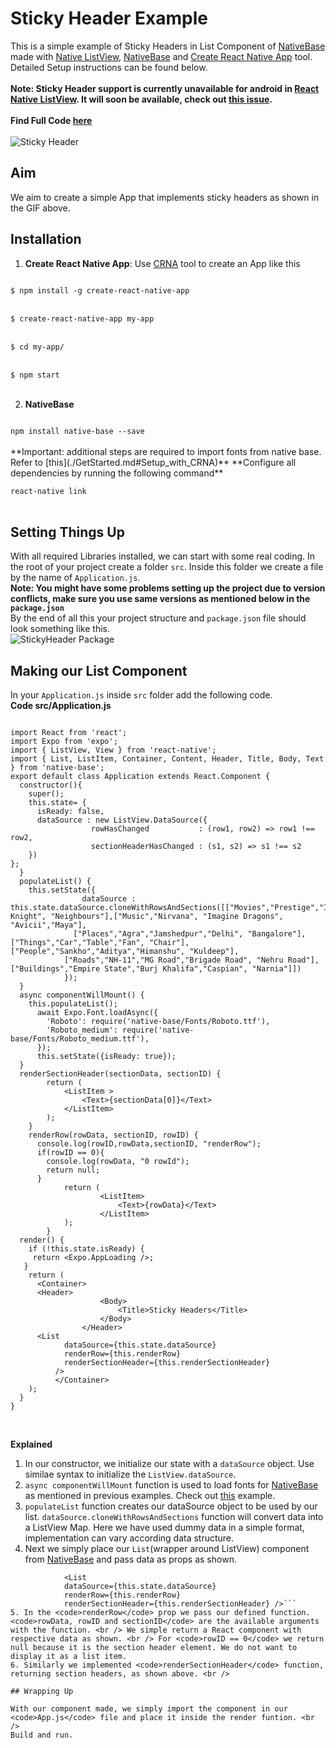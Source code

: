 # Sticky Header Example
This is a simple example of Sticky Headers in List Component of [NativeBase](https://nativebase.io/) made with [Native ListView](https://facebook.github.io/react-native/docs/listview.html), [NativeBase](https://nativebase.io/) and [Create React Native App](https://github.com/react-community/create-react-native-app) tool. Detailed Setup instructions can be found below. <br />
<br />
**Note: Sticky Header support is currently unavailable for android in [React Native ListView](https://facebook.github.io/react-native/docs/listview.html). It will soon be available, check out [this issue](https://github.com/facebook/react-native/issues/2700).** <br />
<br />
**Find Full Code [here](https://github.com/GeekyAnts/native-base-sticky-header)** <br />
<br />
![Sticky Header](../docs/assets/StickyHeader.gif) <br />

## Aim
We aim to create a simple App that implements sticky headers as shown in the GIF above. <br />

## Installation

1. **Create React Native App**: Use [CRNA](https://github.com/react-community/create-react-native-app) tool to create an App like this <br />
<code>
$ npm install -g create-react-native-app
</code> <br />
<code>
$ create-react-native-app my-app
</code> <br />
<code>
$ cd my-app/
</code> <br />
<code>
$ npm start
</code> <br />

2. **NativeBase** <br />
<code>
npm install native-base --save
</code> <br />
**Important: additional steps are required to import fonts from native base. Refer to [this](./GetStarted.md#Setup_with_CRNA)**
**Configure all dependencies by running the following command** <br />
<code>
react-native link
</code> <br />

## Setting Things Up

With all required Libraries installed, we can start with some real coding. In the root of your project create a folder <code>src</code>. Inside this folder we create a file by the name of <code>Application.js</code>. <br />
**Note: You might have some problems setting up the project due to version conflicts, make sure you use same versions as mentioned below in the <code>package.json</code>** <br />
By the end of all this your project structure and <code>package.json</code> file should look something like this. <br />
![StickyHeader Package](../docs/assets/StickyPackage.png) <br />

## Making our List Component
In your <code>Application.js</code> inside <code>src</code> folder add the following code. <br />
**Code src/Application.js**
<pre class="line-numbers"><code class="language-jsx">
import React from 'react';
import Expo from 'expo';
import { ListView, View } from 'react-native';
import { List, ListItem, Container, Content, Header, Title, Body, Text } from 'native-base';
export default class Application extends React.Component {
  constructor(){
    super();
    this.state= {
      isReady: false,
      dataSource : new ListView.DataSource({
                  rowHasChanged           : (row1, row2) => row1 !== row2,
                  sectionHeaderHasChanged : (s1, s2) => s1 !== s2
    })
};
  }
  populateList() {
    this.setState({
                dataSource : this.state.dataSource.cloneWithRowsAndSections([["Movies","Prestige","Interstellar","Dark Knight", "Neighbours"],["Music","Nirvana", "Imagine Dragons", "Avicii","Maya"],
              ["Places","Agra","Jamshedpur","Delhi", "Bangalore"], ["Things","Car","Table","Fan", "Chair"], ["People","Sankho","Aditya","Himanshu", "Kuldeep"],
            ["Roads","NH-11","MG Road","Brigade Road", "Nehru Road"], ["Buildings","Empire State","Burj Khalifa","Caspian", "Narnia"]])
            });
  }
  async componentWillMount() {
    this.populateList();
      await Expo.Font.loadAsync({
        'Roboto': require('native-base/Fonts/Roboto.ttf'),
        'Roboto_medium': require('native-base/Fonts/Roboto_medium.ttf'),
      });
      this.setState({isReady: true});
  }
  renderSectionHeader(sectionData, sectionID) {
        return (
            &lt;ListItem >
                &lt;Text>{sectionData[0]}&lt;/Text>
            &lt;/ListItem>
        );
    }
    renderRow(rowData, sectionID, rowID) {
      console.log(rowID,rowData,sectionID, "renderRow");
      if(rowID == 0){
        console.log(rowData, "0 rowId");
        return null;
      }
            return (
                    &lt;ListItem>
                        &lt;Text>{rowData}&lt;/Text>
                    &lt;/ListItem>
            );
        }
  render() {
    if (!this.state.isReady) {
     return &lt;Expo.AppLoading />;
   }
    return (
      &lt;Container>
      &lt;Header>
                    &lt;Body>
                        &lt;Title>Sticky Headers&lt;/Title>
                    &lt;/Body>
                &lt;/Header>
      &lt;List
            dataSource={this.state.dataSource}
            renderRow={this.renderRow}
            renderSectionHeader={this.renderSectionHeader}
          />
          &lt;/Container>
    );
  }
}
</code></pre><br />

**Explained** <br />
1. In our constructor, we initialize our state with a <code>dataSource</code> object. Use similae syntax to initialize the <code>ListView.dataSource</code>.
2. <code>async componentWillMount</code> function is used to load fonts for [NativeBase](https://nativebase.io/) as mentioned in previous examples. Check out [this](https://github.com/GeekyAnts/NativeBase-KitchenSink/blob/CRNA/js/setup.js) example.
3. <code>populateList</code> function creates our dataSource object to be used by our list. <code>dataSource.cloneWithRowsAndSections</code> function will convert data into a ListView Map. Here we have used dummy data in a simple format, implementation can vary according data structure.
4. Next we simply place our <code>List</code>(wrapper around ListView) component from [NativeBase](https://nativebase.io/) and pass data as props as shown. <br />
```
            <List
            dataSource={this.state.dataSource}
            renderRow={this.renderRow}
            renderSectionHeader={this.renderSectionHeader} />```
5. In the <code>renderRow</code> prop we pass our defined function. <code>rowData, rowID and sectionID</code> are the available arguments with the function. <br /> We simple return a React component with respective data as shown. <br /> For <code>rowID == 0</code> we return null because it is the section header element. We do not want to display it as a list item.
6. Similarly we implemented <code>renderSectionHeader</code> function, returning section headers, as shown above. <br />

## Wrapping Up

With our component made, we simply import the component in our <code>App.js</code> file and place it inside the render funtion. <br />
Build and run.
